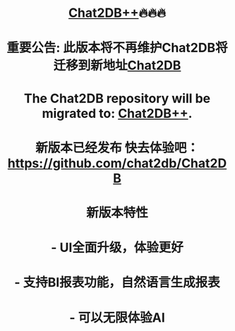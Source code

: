 # <h1 align="center">[Chat2DB++](https://github.com/chat2db/Chat2DB)🔥🔥🔥</h1>
#  <h1 align="center">重要公告: 此版本将不再维护Chat2DB将迁移到新地址[Chat2DB](https://github.com/chat2db/Chat2DB)</h1>
# <h1 align="center"> The Chat2DB repository will be migrated to: [Chat2DB++](https://github.com/chat2db/Chat2DB).</h1>
  
## <h1 align="center">新版本已经发布 快去体验吧：https://github.com/chat2db/Chat2DB </h1>
## <h1 align="center">  新版本特性 </h1>

<h1 align="center"> -  UI全面升级，体验更好 </h1>
<h1 align="center"> -  支持BI报表功能，自然语言生成报表 </h1>
<h1 align="center"> -  可以无限体验AI </h1>






